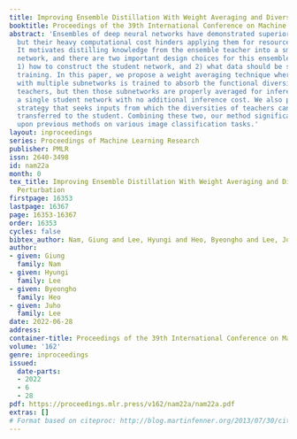 ```yaml
---
title: Improving Ensemble Distillation With Weight Averaging and Diversifying Perturbation
booktitle: Proceedings of the 39th International Conference on Machine Learning
abstract: 'Ensembles of deep neural networks have demonstrated superior performance,
  but their heavy computational cost hinders applying them for resource-limited environments.
  It motivates distilling knowledge from the ensemble teacher into a smaller student
  network, and there are two important design choices for this ensemble distillation:
  1) how to construct the student network, and 2) what data should be shown during
  training. In this paper, we propose a weight averaging technique where a student
  with multiple subnetworks is trained to absorb the functional diversity of ensemble
  teachers, but then those subnetworks are properly averaged for inference, giving
  a single student network with no additional inference cost. We also propose a perturbation
  strategy that seeks inputs from which the diversities of teachers can be better
  transferred to the student. Combining these two, our method significantly improves
  upon previous methods on various image classification tasks.'
layout: inproceedings
series: Proceedings of Machine Learning Research
publisher: PMLR
issn: 2640-3498
id: nam22a
month: 0
tex_title: Improving Ensemble Distillation With Weight Averaging and Diversifying
  Perturbation
firstpage: 16353
lastpage: 16367
page: 16353-16367
order: 16353
cycles: false
bibtex_author: Nam, Giung and Lee, Hyungi and Heo, Byeongho and Lee, Juho
author:
- given: Giung
  family: Nam
- given: Hyungi
  family: Lee
- given: Byeongho
  family: Heo
- given: Juho
  family: Lee
date: 2022-06-28
address:
container-title: Proceedings of the 39th International Conference on Machine Learning
volume: '162'
genre: inproceedings
issued:
  date-parts:
  - 2022
  - 6
  - 28
pdf: https://proceedings.mlr.press/v162/nam22a/nam22a.pdf
extras: []
# Format based on citeproc: http://blog.martinfenner.org/2013/07/30/citeproc-yaml-for-bibliographies/
---
```

